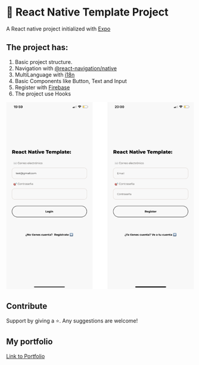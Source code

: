 # 📱 React Native Template Project

A React native project initialized with [Expo](https://docs.expo.io/)

## The project has: 

1. Basic project structure.
2. Navigation with [@react-navigation/native](https://reactnavigation.org/) 
3. MultiLanguage with [i18n](https://www.npmjs.com/package/i18n)
4. Basic Components like Button, Text and Input
5. Register with [Firebase](https://firebase.google.com/)
6. The project use Hooks

![Image App](assets/image-readme.png)

## Contribute

Support by giving a ⭐. 
Any suggestions are welcome!

## My portfolio

[Link to Portfolio](http://www.martamullor.com/)
